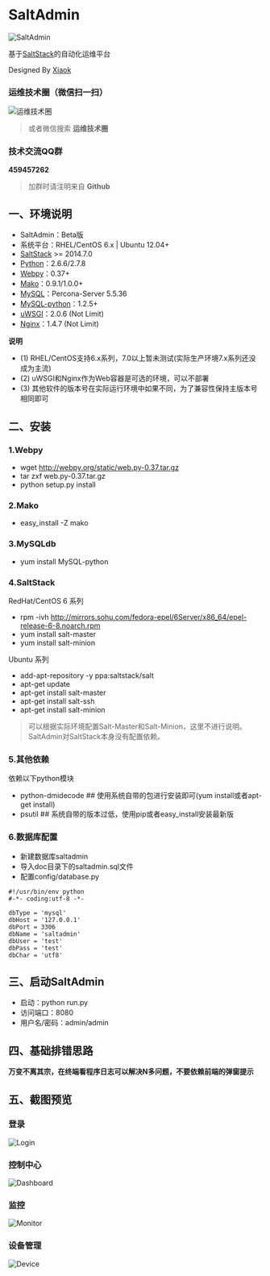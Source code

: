 SaltAdmin
=========

![SaltAdmin](https://github.com/luxiaok/SaltAdmin/raw/master/static/images/SaltAdminLogo.jpg)

基于[SaltStack](https://github.com/saltstack/salt)的自动化运维平台

Designed By [Xiaok](http://github.com/luxiaok)


### 运维技术圈（微信扫一扫） ###

![运维技术圈](https://github.com/luxiaok/SaltAdmin/raw/master/static/images/ops_circle_qrcode.jpg)

>或者微信搜索 **运维技术圈**

### 技术交流QQ群 ###

**459457262**

>加群时请注明来自 **Github**


## 一、环境说明 ##
* SaltAdmin：Beta版
* 系统平台：RHEL/CentOS 6.x | Ubuntu 12.04+
* [SaltStack](https://github.com/saltstack/salt) >= 2014.7.0
* [Python](http://www.python.org)：2.6.6/2.7.8
* [Webpy](http://webpy.org)：0.37+
* [Mako](http://www.makotemplates.org/)：0.9.1/1.0.0+
* [MySQL](http://www.percona.com/)：Percona-Server 5.5.36
* [MySQL-python](http://pypi.python.org/pypi/MySQL-python)：1.2.5+
* [uWSGI](http://projects.unbit.it/downloads/uwsgi-2.0.6.tar.gz)：2.0.6 (Not Limit)
* [Nginx](http://nginx.org/download/nginx-1.6.0.tar.gz)：1.4.7 (Not Limit)

**说明**
* (1) RHEL/CentOS支持6.x系列，7.0以上暂未测试(实际生产环境7.x系列还没成为主流)
* (2) uWSGI和Nginx作为Web容器是可选的环境，可以不部署
* (3) 其他软件的版本号在实际运行环境中如果不同，为了兼容性保持主版本号相同即可


## 二、安装 ##

### 1.Webpy ###
* wget http://webpy.org/static/web.py-0.37.tar.gz
* tar zxf web.py-0.37.tar.gz
* python setup.py install

### 2.Mako ###
* easy_install -Z mako

### 3.MySQLdb ###
* yum install MySQL-python

### 4.SaltStack ###
RedHat/CentOS 6 系列<br>
* rpm -ivh http://mirrors.sohu.com/fedora-epel/6Server/x86_64/epel-release-6-8.noarch.rpm
* yum install salt-master
* yum install salt-minion

Ubuntu 系列<br>
* add-apt-repository -y ppa:saltstack/salt
* apt-get update
* apt-get install salt-master
* apt-get install salt-ssh
* apt-get install salt-minion

>可以根据实际环境配置Salt-Master和Salt-Minion，这里不进行说明。SaltAdmin对SaltStack本身没有配置依赖。

### 5.其他依赖 ###
依赖以下python模块
* python-dmidecode ## 使用系统自带的包进行安装即可(yum install或者apt-get install)
* psutil  ## 系统自带的版本过低，使用pip或者easy_install安装最新版

### 6.数据库配置  ###
* 新建数据库saltadmin
* 导入doc目录下的saltadmin.sql文件
* 配置config/database.py

```
#!/usr/bin/env python
#-*- coding:utf-8 -*-

dbType = 'mysql'
dbHost = '127.0.0.1'
dbPort = 3306
dbName = 'saltadmin'
dbUser = 'test'
dbPass = 'test'
dbChar = 'utf8'
```

## 三、启动SaltAdmin ##
* 启动：python run.py
* 访问端口：8080
* 用户名/密码：admin/admin


## 四、基础排错思路 ##

**万变不离其宗，在终端看程序日志可以解决N多问题，不要依赖前端的弹窗提示**


## 五、截图预览 ##

### 登录 ###
![Login](https://github.com/luxiaok/SaltAdmin/raw/master/screenshot/login.png)

### 控制中心 ###
![Dashboard](https://github.com/luxiaok/SaltAdmin/raw/master/screenshot/dashboard.png)

### 监控 ###
![Monitor](https://github.com/luxiaok/SaltAdmin/raw/master/screenshot/monitor.png)

### 设备管理 ###
![Device](https://github.com/luxiaok/SaltAdmin/raw/master/screenshot/device.png)
